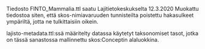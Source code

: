 Tiedosto FINTO_Mammalia.ttl saatu Lajitietokeskukselta 12.3.2020
Muokattu tiedostoa siten, että skos-nimiavaruuden tunnisteilta poistettu
hakasulkeet ympäriltä, jotta ne tulkittaisiin oikein.

lajisto-metadata.ttl:ssä määritelty datassa käytetyt taksonomiset tasot,
jotka on tässä sanastossa mallinnettu skos:Conceptin alaluokkina.
